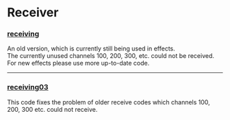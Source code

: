 # Receiver

### [receiving](receiving.md)
   An old version, which is currently still being used in effects.  
   The currently unused channels 100, 200, 300, etc. could not be received.  
   For new effects please use more up-to-date code.  
   
---
   
### [receiving03](receiving03.md)
   This code fixes the problem of older receive codes which channels 100, 200, 300 etc. could not receive.
